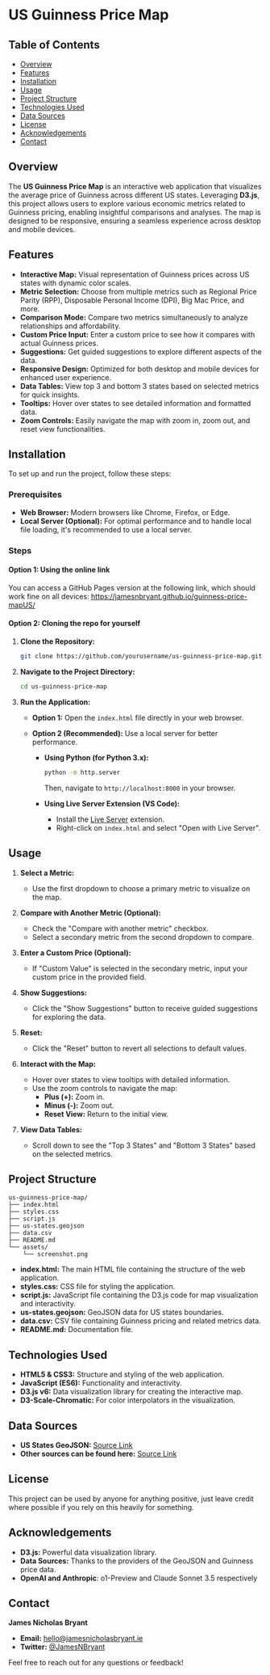 
# US Guinness Price Map

## Table of Contents

- [Overview](#overview)
- [Features](#features)
- [Installation](#installation)
- [Usage](#usage)
- [Project Structure](#project-structure)
- [Technologies Used](#technologies-used)
- [Data Sources](#data-sources)
- [License](#license)
- [Acknowledgements](#acknowledgements)
- [Contact](#contact)

## Overview

The **US Guinness Price Map** is an interactive web application that visualizes the average price of Guinness across different US states. Leveraging **D3.js**, this project allows users to explore various economic metrics related to Guinness pricing, enabling insightful comparisons and analyses. The map is designed to be responsive, ensuring a seamless experience across desktop and mobile devices.

## Features

- **Interactive Map:** Visual representation of Guinness prices across US states with dynamic color scales.
- **Metric Selection:** Choose from multiple metrics such as Regional Price Parity (RPP), Disposable Personal Income (DPI), Big Mac Price, and more.
- **Comparison Mode:** Compare two metrics simultaneously to analyze relationships and affordability.
- **Custom Price Input:** Enter a custom price to see how it compares with actual Guinness prices.
- **Suggestions:** Get guided suggestions to explore different aspects of the data.
- **Responsive Design:** Optimized for both desktop and mobile devices for enhanced user experience.
- **Data Tables:** View top 3 and bottom 3 states based on selected metrics for quick insights.
- **Tooltips:** Hover over states to see detailed information and formatted data.
- **Zoom Controls:** Easily navigate the map with zoom in, zoom out, and reset view functionalities.

## Installation

To set up and run the project, follow these steps:

### Prerequisites

- **Web Browser:** Modern browsers like Chrome, Firefox, or Edge.
- **Local Server (Optional):** For optimal performance and to handle local file loading, it's recommended to use a local server.

### Steps

#### Option 1: Using the online link
You can access a GitHub Pages version at the following link, which should work fine on all devices:
https://jamesnbryant.github.io/guinness-price-mapUS/
#### Option 2: Cloning the repo for yourself
1. **Clone the Repository:**

   ```bash
   git clone https://github.com/yourusername/us-guinness-price-map.git
   ```

2. **Navigate to the Project Directory:**

   ```bash
   cd us-guinness-price-map
   ```

3. **Run the Application:**

   - **Option 1:** Open the `index.html` file directly in your web browser.
   - **Option 2 (Recommended):** Use a local server for better performance.

     - **Using Python (for Python 3.x):**

       ```bash
       python -m http.server
       ```

       Then, navigate to `http://localhost:8000` in your browser.

     - **Using Live Server Extension (VS Code):**
       - Install the [Live Server](https://marketplace.visualstudio.com/items?itemName=ritwickdey.LiveServer) extension.
       - Right-click on `index.html` and select "Open with Live Server".

## Usage

1. **Select a Metric:**
   - Use the first dropdown to choose a primary metric to visualize on the map.

2. **Compare with Another Metric (Optional):**
   - Check the "Compare with another metric" checkbox.
   - Select a secondary metric from the second dropdown to compare.

3. **Enter a Custom Price (Optional):**
   - If "Custom Value" is selected in the secondary metric, input your custom price in the provided field.

4. **Show Suggestions:**
   - Click the "Show Suggestions" button to receive guided suggestions for exploring the data.

5. **Reset:**
   - Click the "Reset" button to revert all selections to default values.

6. **Interact with the Map:**
   - Hover over states to view tooltips with detailed information.
   - Use the zoom controls to navigate the map:
     - **Plus (+):** Zoom in.
     - **Minus (-):** Zoom out.
     - **Reset View:** Return to the initial view.

7. **View Data Tables:**
   - Scroll down to see the "Top 3 States" and "Bottom 3 States" based on the selected metrics.

## Project Structure

```
us-guinness-price-map/
├── index.html
├── styles.css
├── script.js
├── us-states.geojson
├── data.csv
├── README.md
└── assets/
    └── screenshot.png
```

- **index.html:** The main HTML file containing the structure of the web application.
- **styles.css:** CSS file for styling the application.
- **script.js:** JavaScript file containing the D3.js code for map visualization and interactivity.
- **us-states.geojson:** GeoJSON data for US states boundaries.
- **data.csv:** CSV file containing Guinness pricing and related metrics data.
- **README.md:** Documentation file.

## Technologies Used

- **HTML5 & CSS3:** Structure and styling of the web application.
- **JavaScript (ES6):** Functionality and interactivity.
- **D3.js v6:** Data visualization library for creating the interactive map.
- **D3-Scale-Chromatic:** For color interpolators in the visualization.

## Data Sources

- **US States GeoJSON:** [Source Link](https://eric.clst.org/tech/usgeojson/)
- **Other sources can be found here:** [Source Link](https://docs.google.com/spreadsheets/d/13UHFnUDtmKop-gcair_FXKbpqnKcTvNrQN-iKljSeFo/edit?usp=sharing)

## License

This project can be used by anyone for anything positive, just leave credit where possible if you rely on this heavily for something.
## Acknowledgements

- **D3.js:** Powerful data visualization library.
- **Data Sources:** Thanks to the providers of the GeoJSON and Guinness price data.
- **OpenAI and Anthropic**: o1-Preview and Claude Sonnet 3.5 respectively

## Contact

**James Nicholas Bryant**

- **Email:** [hello@jamesnicholasbryant.ie](mailto:hello@jamesnicholasbryant.ie)
- **Twitter:** [@JamesNBryant](https://twitter.com/JamesNBryant)

Feel free to reach out for any questions or feedback!
